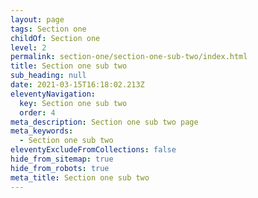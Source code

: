 ```yaml
---
layout: page
tags: Section one
childOf: Section one
level: 2
permalink: section-one/section-one-sub-two/index.html
title: Section one sub two
sub_heading: null
date: 2021-03-15T16:18:02.213Z
eleventyNavigation:
  key: Section one sub two
  order: 4
meta_description: Section one sub two page
meta_keywords:
  - Section one sub two
eleventyExcludeFromCollections: false
hide_from_sitemap: true
hide_from_robots: true
meta_title: Section one sub two
---
```

